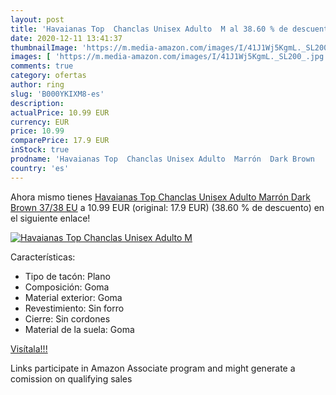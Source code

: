 ```yaml
---
layout: post
title: 'Havaianas Top  Chanclas Unisex Adulto  M al 38.60 % de descuento'
date: 2020-12-11 13:41:37
thumbnailImage: 'https://m.media-amazon.com/images/I/41J1Wj5KgmL._SL200_.jpg'
images: [ 'https://m.media-amazon.com/images/I/41J1Wj5KgmL._SL200_.jpg' ]
comments: true
category: ofertas
author: ring
slug: 'B000YKIXM8-es'
description:
actualPrice: 10.99 EUR
currency: EUR
price: 10.99
comparePrice: 17.9 EUR
inStock: true
prodname: 'Havaianas Top  Chanclas Unisex Adulto  Marrón  Dark Brown   37/38 EU'
country: 'es'
---
```


Ahora mismo tienes [Havaianas Top  Chanclas Unisex Adulto  Marrón  Dark Brown   37/38 EU](https://www.amazon.es/dp/B000YKIXM8/?tag=tolees-21) a 10.99 EUR (original: 17.9 EUR) (38.60 %  de descuento) en el siguiente enlace!

[![Havaianas Top  Chanclas Unisex Adulto  M](https://m.media-amazon.com/images/I/41J1Wj5KgmL._SL200_.jpg)](https://www.amazon.es/dp/B000YKIXM8/?tag=tolees-21)

Características:

- Tipo de tacón: Plano
- Composición: Goma
- Material exterior: Goma
- Revestimiento: Sin forro
- Cierre: Sin cordones
- Material de la suela: Goma

[Visítala!!!](https://www.amazon.es/dp/B000YKIXM8/?tag=tolees-21)

Links participate in Amazon Associate program and might generate a comission on qualifying sales
